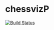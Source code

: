 # chessvizP
[![Build Status](https://travis-ci.org/dimkatet/chessviz2.svg?branch=master)](https://travis-ci.org/dimkatet/chessviz2)
